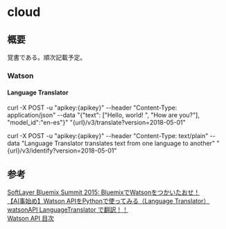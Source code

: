 # cloud

## 概要
覚書である。順次記載予定。  

### Watson

#### Language Translator
curl -X POST -u "apikey:{apikey}" --header "Content-Type: application/json" --data "{\"text\": [\"Hello, world! \", \"How are you?\"], \"model_id\":\"en-es\"}" "{url}/v3/translate?version=2018-05-01"  

curl -X POST -u "apikey:{apikey}" --header "Content-Type: text/plain" --data "Language Translator translates text from one language to another" "{url}/v3/identify?version=2018-05-01"

## 参考
[SoftLayer Bluemix Summit 2015: BluemixでWatsonをつかいたおせ！](https://www.slideshare.net/MikiYutani/softlayer-bluemix-summit-2015-bluemixwatson?qid=8fda4f26-b981-4268-8da5-192504fdc4a3&v=&b=&from_search=1)  
[【AI事始め】Watson APIをPythonで使ってみる（Language Translator）](https://qiita.com/kg1/items/88be91c5ecde8600220e)  
[watsonAPI LanguageTranslator で翻訳！！](https://qiita.com/van/items/8ab08bce0270baf377a2)  
[Watson API 目次](https://www.ibm.com/blogs/solutions/jp-ja/watson-api-matome/#section1)  
